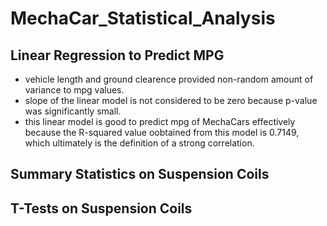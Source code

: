 # MechaCar_Statistical_Analysis
## Linear Regression to Predict MPG
- vehicle length and ground clearence provided non-random amount of variance to mpg values.
- slope of the linear model is not considered to be zero because p-value was significantly small.
- this linear model is good to predict mpg of MechaCars effectively because the R-squared value oobtained from this model is 0.7149, which ultimately is the definition of a strong correlation.
## Summary Statistics on Suspension Coils
## T-Tests on Suspension Coils

